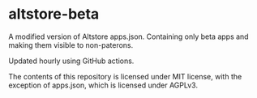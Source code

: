 # altstore-beta
A modified version of Altstore apps.json. Containing only beta apps and making them visible to non-paterons.

Updated hourly using GitHub actions.

The contents of this repository is licensed under MIT license, with the exception of apps.json, which is licensed under AGPLv3.
